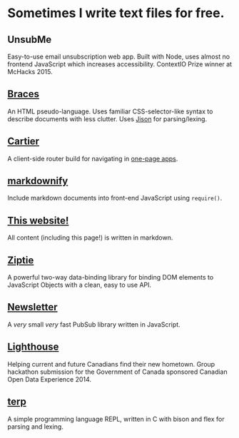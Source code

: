 # Sometimes I write text files for free.

## UnsubMe
Easy-to-use email unsubscription web app. Built with Node, uses almost no frontend JavaScript which increases accessibility.
ContextIO Prize winner at McHacks 2015.

## [Braces][braces-ghub]
An HTML pseudo-language. Uses familiar CSS-selector-like syntax to describe documents with less clutter. Uses [Jison][jison-homepage] for parsing/lexing.

## [Cartier][cartier-ghub]
A client-side router build for navigating in [one-page apps](http://en.wikipedia.org/wiki/Single-page_application).

## [markdownify][mdify-ghub]
Include markdown documents into front-end JavaScript using `require()`.

## [This website!][site-ghub]
All content (including this page!) is written in markdown.

## [Ziptie][ziptie-ghub]
A powerful two-way data-binding library for binding DOM elements to JavaScript Objects with a clean, easy to use API.

## [Newsletter][nl-ghub]
A *very* small *very* fast PubSub library written in JavaScript.

## [Lighthouse][lighthouse-ghub]
Helping current and future Canadians find their new hometown. Group hackathon submission for the Government of Canada sponsored Canadian Open Data Experience 2014.

## [terp][terp-ghub]
A simple programming language REPL, written in C with bison and flex for parsing and lexing.

[braces-ghub]: https://github.com/prollynomial/Braces
[jison-homepage]: http://jison.org

[cartier-ghub]: https://github.com/prollynomial/Cartier
[mdify-ghub]: https://github.com/prollynomial/markdownify
[site-ghub]: https://github.com/prollynomial/prollynomial.github.io
[ziptie-ghub]: https://github.com/prollynomial/ziptie
[nl-ghub]: https://github.com/prollynomial/Newsletter
[lighthouse-ghub]: https://github.com/kmackinnon/TentacularApps
[terp-ghub]: https://github.com/prollynomial/terp
